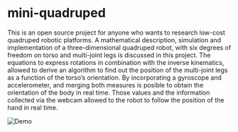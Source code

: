 # mini-quadruped

This is an open source project for anyone who wants to research low-cost quadruped robotic platforms. 
A mathematical description, simulation and implementation of a three-dimensional quadruped robot, with six degrees 
of freedom on torso and multi-joint legs is discussed in this project. The equations to express rotations in 
combination with the inverse kinematics, allowed to derive an algorithm to find out the position of the 
multi-joint legs as a function of the torso’s orientation. By incorporating a gyroscope and accelerometer, and 
merging both measures is posible to obtain the orientation of the body in real time. Those values and the information 
collected via the webcam allowed to the robot to follow the position of the hand in real time.

   ![Demo](https://media.giphy.com/media/i7qEreajtPtJEAiz5Z/giphy-downsized-large.gif)
